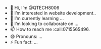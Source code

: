 - 👋 Hi, I’m @QTECH8006
- 👀 I’m interested in website development..
- 🌱 I’m currently learning ...
- 💞️ I’m looking to collaborate on ...
- 📫 How to reach me :call:0715565496.
- 😄 Pronouns: ...
- ⚡ Fun fact: ...

<!---
QTECH8006/QTECH8006 is a ✨ special ✨ repository because its `README.md` (this file) appears on your GitHub profile.
You can click the Preview link to take a look at your changes.
--->
